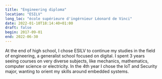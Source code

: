 ```yaml
---
title: "Engineering diploma" 
location: "ESILV"
long_loc: "école supérieure d'ingérnieur Léonard de Vinci"
date: 2022-01-10T18:14:40+01:00
draft: false
begin: 2017-09-01
end: 2022-06-30
---
```


At the end of high school, I chose ESILV to continue my studies in the field of engineering, a generalist school focused on digital. I spent 3 years seeing courses on very diverse subjects, like mechanics, mathematics, computer science or electricity. In the 4th year I chose the IoT and Security major, wanting to orient my skills around embedded systems.